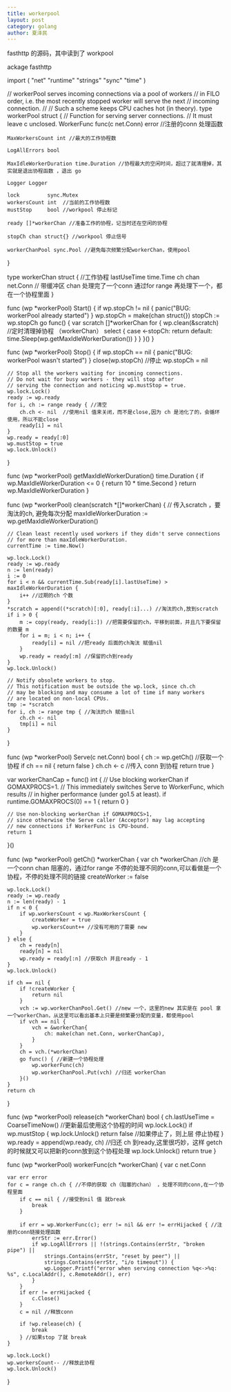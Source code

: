 ```yaml
---
title: workerpool
layout: post
category: golang
author: 夏泽民
---
```

fasthttp 的源码，其中读到了 workpool
<!-- more -->
ackage fasthttp

import (
    "net"
    "runtime"
    "strings"
    "sync"
    "time"
)

// workerPool serves incoming connections via a pool of workers
// in FILO order, i.e. the most recently stopped worker will serve the next
// incoming connection.
//
// Such a scheme keeps CPU caches hot (in theory).
type workerPool struct {
    // Function for serving server connections.
    // It must leave c unclosed.
    WorkerFunc func(c net.Conn) error //注册的conn 处理函数

    MaxWorkersCount int //最大的工作协程数

    LogAllErrors bool

    MaxIdleWorkerDuration time.Duration //协程最大的空闲时间，超过了就清理掉，其实就是退出协程函数 ，退出 go

    Logger Logger

    lock         sync.Mutex
    workersCount int  //当前的工作协程数
    mustStop     bool //workpool 停止标记

    ready []*workerChan //准备工作的协程，记当时还在空闲的协程

    stopCh chan struct{} //workpool 停止信号

    workerChanPool sync.Pool //避免每次频繁分配workerChan，使用pool
}

type workerChan struct { //工作协程
    lastUseTime time.Time
    ch          chan net.Conn // 带缓冲区 chan 处理完了一个conn 通过for range 再处理下一个，都在一个协程里面
}

func (wp *workerPool) Start() {
    if wp.stopCh != nil {
        panic("BUG: workerPool already started")
    }
    wp.stopCh = make(chan struct{})
    stopCh := wp.stopCh
    go func() {
        var scratch []*workerChan
        for {
            wp.clean(&scratch) //定时清理掉协程  （workerChan）
            select {
            case <-stopCh:
                return
            default:
                time.Sleep(wp.getMaxIdleWorkerDuration())
            }
        }
    }()
}

func (wp *workerPool) Stop() {
    if wp.stopCh == nil {
        panic("BUG: workerPool wasn't started")
    }
    close(wp.stopCh) //停止
    wp.stopCh = nil

    // Stop all the workers waiting for incoming connections.
    // Do not wait for busy workers - they will stop after
    // serving the connection and noticing wp.mustStop = true.
    wp.lock.Lock()
    ready := wp.ready
    for i, ch := range ready { //清空
        ch.ch <- nil  //使用nil 值来关闭，而不是close,因为 ch 是池化了的，会循环使用，所以不能close
        ready[i] = nil
    }
    wp.ready = ready[:0]
    wp.mustStop = true
    wp.lock.Unlock()
}

func (wp *workerPool) getMaxIdleWorkerDuration() time.Duration {
    if wp.MaxIdleWorkerDuration <= 0 {
        return 10 * time.Second
    }
    return wp.MaxIdleWorkerDuration
}

func (wp *workerPool) clean(scratch *[]*workerChan) {
    // 传入scratch ，要淘汰的ch, 避免每次分配
    maxIdleWorkerDuration := wp.getMaxIdleWorkerDuration()

    // Clean least recently used workers if they didn't serve connections
    // for more than maxIdleWorkerDuration.
    currentTime := time.Now()

    wp.lock.Lock()
    ready := wp.ready
    n := len(ready)
    i := 0
    for i < n && currentTime.Sub(ready[i].lastUseTime) > maxIdleWorkerDuration {
        i++ //过期的ch 个数
    }
    *scratch = append((*scratch)[:0], ready[:i]...) //淘汰的ch,放到scratch
    if i > 0 {
        m := copy(ready, ready[i:]) //把需要保留的ch，平移到前面，并且几下要保留的数量 m
        for i = m; i < n; i++ {
            ready[i] = nil //把ready 后面的ch淘汰 赋值nil
        }
        wp.ready = ready[:m] //保留的ch到ready
    }
    wp.lock.Unlock()

    // Notify obsolete workers to stop.
    // This notification must be outside the wp.lock, since ch.ch
    // may be blocking and may consume a lot of time if many workers
    // are located on non-local CPUs.
    tmp := *scratch
    for i, ch := range tmp { //淘汰的ch 赋值nil
        ch.ch <- nil
        tmp[i] = nil
    }
}

func (wp *workerPool) Serve(c net.Conn) bool {
    ch := wp.getCh() //获取一个协程
    if ch == nil {
        return false
    }
    ch.ch <- c //传入 conn 到协程
    return true
}

var workerChanCap = func() int {
    // Use blocking workerChan if GOMAXPROCS=1.
    // This immediately switches Serve to WorkerFunc, which results
    // in higher performance (under go1.5 at least).
    if runtime.GOMAXPROCS(0) == 1 {
        return 0
    }

    // Use non-blocking workerChan if GOMAXPROCS>1,
    // since otherwise the Serve caller (Acceptor) may lag accepting
    // new connections if WorkerFunc is CPU-bound.
    return 1
}()

func (wp *workerPool) getCh() *workerChan {
    var ch *workerChan //ch 是一个conn chan 阻塞的，通过for range 不停的处理不同的conn,可以看做是一个协程，不停的处理不同的链接
    createWorker := false

    wp.lock.Lock()
    ready := wp.ready
    n := len(ready) - 1
    if n < 0 {
        if wp.workersCount < wp.MaxWorkersCount {
            createWorker = true
            wp.workersCount++ //没有可用的了需要 new
        }
    } else {
        ch = ready[n]
        ready[n] = nil
        wp.ready = ready[:n] //获取ch 并且ready - 1
    }
    wp.lock.Unlock()

    if ch == nil {
        if !createWorker {
            return nil
        }
        vch := wp.workerChanPool.Get() //new 一个，这里的new 其实是在 pool 拿一个workerChan，从这里可以看出基本上只要是频繁要分配的变量，都使用pool
        if vch == nil {
            vch = &workerChan{
                ch: make(chan net.Conn, workerChanCap),
            }
        }
        ch = vch.(*workerChan)
        go func() { //新建一个协程处理
            wp.workerFunc(ch)
            wp.workerChanPool.Put(vch) //归还 workerChan
        }()
    }
    return ch
}

func (wp *workerPool) release(ch *workerChan) bool {
    ch.lastUseTime = CoarseTimeNow() //更新最后使用这个协程的时间
    wp.lock.Lock()
    if wp.mustStop {
        wp.lock.Unlock()
        return false //如果停止了，则上层 停止协程
    }
    wp.ready = append(wp.ready, ch) //归还 ch 到ready,这里很巧妙，这样 getch 的时候就又可以把新的conn放到这个协程处理
    wp.lock.Unlock()
    return true
}

func (wp *workerPool) workerFunc(ch *workerChan) {
    var c net.Conn

    var err error
    for c = range ch.ch { //不停的获取 ch（阻塞的chan） ，处理不同的conn,在一个协程里面
        if c == nil { //接受到nil 值 就break
            break
        }

        if err = wp.WorkerFunc(c); err != nil && err != errHijacked { //注册的conn链接处理函数
            errStr := err.Error()
            if wp.LogAllErrors || !(strings.Contains(errStr, "broken pipe") ||
                strings.Contains(errStr, "reset by peer") ||
                strings.Contains(errStr, "i/o timeout")) {
                wp.Logger.Printf("error when serving connection %q<->%q: %s", c.LocalAddr(), c.RemoteAddr(), err)
            }
        }
        if err != errHijacked {
            c.Close()
        }
        c = nil //释放conn

        if !wp.release(ch) {
            break
        } //如果stop 了就 break
    }

    wp.lock.Lock()
    wp.workersCount-- //释放此协程
    wp.lock.Unlock()
}
